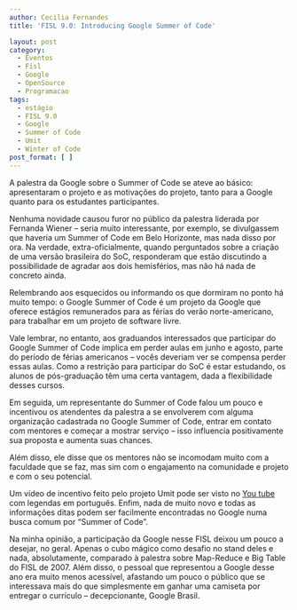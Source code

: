 ```yaml
---
author: Cecilia Fernandes
title: 'FISL 9.0: Introducing Google Summer of Code'

layout: post
category:
  - Eventos
  - Fisl
  - Google
  - OpenSource
  - Programacao
tags:
  - estágio
  - FISL 9.0
  - Google
  - Summer of Code
  - Umit
  - Winter of Code
post_format: [ ]
---
```

A palestra da Google sobre o Summer of Code se ateve ao básico: apresentaram o projeto e as motivações do projeto, tanto para a Google quanto para os estudantes participantes.

Nenhuma novidade causou furor no público da palestra liderada por Fernanda Wiener – seria muito interessante, por exemplo, se divulgassem que haveria um Summer of Code em Belo Horizonte, mas nada disso por ora. Na verdade, extra-oficialmente, quando perguntados sobre a criação de uma versão brasileira do SoC, responderam que estão discutindo a possibilidade de agradar aos dois hemisférios, mas não há nada de concreto ainda.

Relembrando aos esquecidos ou informando os que dormiram no ponto há muito tempo: o Google Summer of Code é um projeto da Google que oferece estágios remunerados para as férias do verão norte-americano, para trabalhar em um projeto de software livre.

Vale lembrar, no entanto, aos graduandos interessados que participar do Google Summer of Code implica em perder aulas em junho e agosto, parte do período de férias americanos – vocês deveriam ver se compensa perder essas aulas. Como a restrição para participar do SoC é estar estudando, os alunos de pós-graduação têm uma certa vantagem, dada a flexibilidade desses cursos. 

Em seguida, um representante do Summer of Code falou um pouco e incentivou os atendentes da palestra a se envolverem com alguma organização cadastrada no Google Summer of Code, entrar em contato com mentores e começar a mostrar serviço – isso influencia positivamente sua proposta e aumenta suas chances.

Além disso, ele disse que os mentores não se incomodam muito com a faculdade que se faz, mas sim com o engajamento na comunidade e projeto e com o seu potencial.

Um vídeo de incentivo feito pelo projeto Umit pode ser visto no [You tube][1] com legendas em português. Enfim, nada de muito novo e todas as informações ditas podem ser facilmente encontradas no Google numa busca comum por “Summer of Code”. 

Na minha opinião, a participação da Google nesse FISL deixou um pouco a desejar, no geral. Apenas o cubo mágico como desafio no stand deles e nada, absolutamente, comparado à palestra sobre Map-Reduce e Big Table do FISL de 2007. Além disso, o pessoal que representou a Google desse ano era muito menos acessível, afastando um pouco o público que se interessava mais do que simplesmente em ganhar uma camiseta por entregar o currículo – decepcionante, Google Brasil. 














 [1]: http://www.youtube.com/watch?v=jPWHX1ptufM





